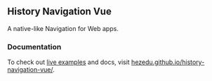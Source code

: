 
## History Navigation Vue
A native-like Navigation for Web apps.

### Documentation
To check out [live examples](https://hezedu.github.io/history-navigation-vue/examples.html) and docs, visit [hezedu.github.io/history-navigation-vue/](https://hezedu.github.io/history-navigation-vue/).